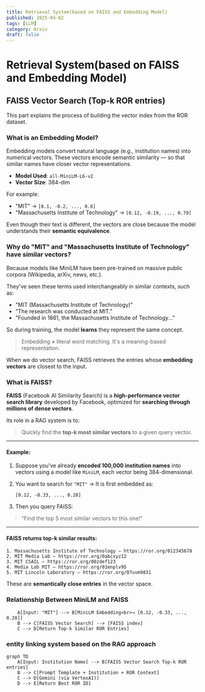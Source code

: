 ```yaml
---
title: Retrieval System(based on FAISS and Embedding Model)
published: 2025-04-02
tags: [LLM]
category: Arxiv
draft: false
---
```


# Retrieval System(based on FAISS and Embedding Model)

## FAISS Vector Search (Top-k ROR entries)

This part explains the process of building the vector index from the ROR dataset.

###  What is an Embedding Model?

Embedding models convert natural language (e.g., institution names) into numerical vectors. These vectors encode semantic similarity — so that similar names have closer vector representations.

- **Model Used**: `all-MiniLM-L6-v2`
- **Vector Size**: 384-dim

For example:

- "MIT" → `[0.1, -0.2, ..., 0.8]`
- "Massachusetts Institute of Technology" → `[0.12, -0.19, ..., 0.79]`

Even though their text is different, the vectors are close because the model understands their **semantic equivalence**.

### Why do "MIT" and "Massachusetts Institute of Technology" have similar vectors?

Because models like MiniLM have been pre-trained on massive public corpora (Wikipedia, arXiv, news, etc.).

They've seen these terms used interchangeably in similar contexts, such as:

- "MIT (Massachusetts Institute of Technology)"
- "The research was conducted at MIT."
- "Founded in 1861, the Massachusetts Institute of Technology..."

So during training, the model **learns** they represent the same concept.

> Embedding ≠ literal word matching. It's a meaning-based representation.

When we do vector search, FAISS retrieves the entries whose **embedding vectors** are closest to the input.

###  What is FAISS?

**FAISS** (Facebook AI Similarity Search) is a **high-performance vector search library** developed by Facebook, optimized for **searching through millions of dense vectors**.

Its role in a RAG system is to:

> Quickly find the **top-k most similar vectors** to a given query vector.

------

####  Example:

1. Suppose you’ve already **encoded 100,000 institution names** into vectors using a model like `MiniLM`, each vector being 384-dimensional.

2. You want to search for `"MIT"` →
    It is first embedded as:

   ```text
   [0.12, -0.33, ..., 0.28]
   ```

3. Then you query FAISS:

> “Find the top 5 most similar vectors to this one!”

------

#### FAISS returns top-k similar results:

```text
1. Massachusetts Institute of Technology — https://ror.org/012345678
2. MIT Media Lab — https://ror.org/0abcxyz12
3. MIT CSAIL — https://ror.org/08zdef123
4. Media Lab MIT — https://ror.org/01mnplv95
5. MIT Lincoln Laboratory — https://ror.org/07uvm9831
```

These are **semantically close entries** in the vector space.

### Relationship Between MiniLM and FAISS

```
    A[Input: "MIT"] --> B[MiniLM Embedding<br>→ [0.12, -0.33, ..., 0.28]]
    B --> C[FAISS Vector Search] --> [FAISS index]
    C --> D[Return Top-k Similar ROR Entries]
```

###  entity linking system based on the RAG approach

```
graph TD
    A[Input: Institution Name] --> B[FAISS Vector Search Top-k ROR entries]
    B --> C[Prompt Template + Institution + ROR Context]
    C --> D[Gemini (via VertexAI)]
    D --> E[Return Best ROR ID]
```

